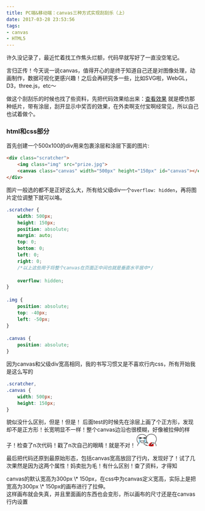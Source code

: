 ```yaml
---
title: PC端&移动端：canvas三种方式实现刮刮乐（上）
date: 2017-03-28 23:53:56
tags:
- canvas
- HTML5
---
```

许久没记录了，最近忙着找工作焦头烂额，代码早就写好了一直没空笔记。

言归正传！今天说一说canvas，值得开心的是终于知道自己还是对图像处理，动画制作，数据可视化更感兴趣！之后会再研究多一些，比如SVG啦，WebGL，D3，three.js，etc～

做这个刮刮乐的时候也找了些资料，先把代码效果给出来：[查看效果](https://jsfiddle.net/miyalee/pt5f0Ljm/) 就是模仿那种纸片，带有涂层，刮开显示中奖否的效果，在外卖啊支付宝啊经常见，所以自己也试着做个。
<!-- more -->

### html和css部分
首先创建一个500x100的div用来包裹涂层和涂层下面的图片:
```html
<div class="scratcher">
    <img class="img" src="prize.jpg">
    <canvas class="canvas" width="500px" height="150px" id="canvas"></canvas>
</div>
```
图片一般选的都不是正好这么大，所有给父级div一个`overflow: hidden`，再将图片定位调整下就可以咯。
```css
.scratcher {
    width: 500px;
    height: 150px;
    position: absolute;
    margin: auto;
    top: 0;
    bottom: 0;
    left: 0;
    right: 0;
    /*以上这些用于将整个canvas在页面正中间也就是垂直水平居中*/

    overflow: hidden;
}

.img {
    position: absolute;
    top: -40px;
    left: -50px;
}

.canvas {
    position: absolute;
}
```
因为canvas和父级div宽高相同，我的书写习惯又是不喜欢行内css，所有开始我是这么写的
``` css
.scratcher,
.canvas {
    width: 500px;
    height: 150px;
}
```
貌似没什么区别，但是！但是！
后面test的时候先在涂层上画了个正方形，发现却不是正方形！长宽明显不一样！整个canvas边沿也很模糊，好像被拉伸的样子！检查了n次代码！戳了n次自己的眼睛！就是不对！<img src="/images/emoticon/82.gif" alt="捅刀!" style="display:inline; margin:0;">

最后把代码还原到最原始形态，包括canvas宽高放回了行内，发现好了！试了几次果然是因为这两个属性！妈卖批为毛！有什么区别！查了资料，才得知
<div class="tip">canvas的默认宽高为300px \* 150px，在css中为canvas定义宽高，实际上是把宽高为300px \* 150px的画布进行了拉伸。</div>
这样画布就会失真，并且里面画的东西也会变形，所以画布的尺寸还是在canvas行内设置


